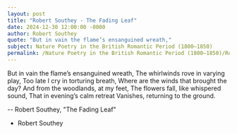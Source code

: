 ```yaml
---
layout: post
title: "Robert Southey - The Fading Leaf"
date: 2024-12-30 12:00:00 -0000
author: Robert Southey
quote: "But in vain the flame’s ensanguined wreath,"
subject: Nature Poetry in the British Romantic Period (1800–1850)
permalink: /Nature Poetry in the British Romantic Period (1800–1850)/Robert Southey/Robert Southey - The Fading Leaf
---
```


But in vain the flame’s ensanguined wreath,
The whirlwinds rove in varying play,
Too late I cry in torturing breath,
Where are the winds that brought the day?
And from the woodlands, at my feet,
The flowers fall, like whispered sound,
That in evening’s calm retreat
Vanishes, returning to the ground.

-- Robert Southey, "The Fading Leaf"

- Robert Southey
